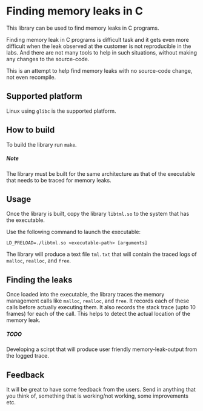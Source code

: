 Finding memory leaks in C
=============================

This library can be used to find memory leaks in C programs.

Finding memory leak in C programs is difficult task and it gets even more
difficult when the leak observed at the customer is not reproducible in the
labs. And there are not many tools to help in such situations, without making
any changes to the source-code.

This is an attempt to help find memory leaks with no source-code change, not
even recompile.

Supported platform
-------------------

Linux using `glibc` is the supported platform.


How to build
------------

To build the library run `make`.

##### Note

The library must be built for the same architecture as that of the executable that needs to be traced for memory leaks.

Usage
------

Once the library is built, copy the library `libtml.so` to the system that has the executable.


Use the following command to launch the executable:

    LD_PRELOAD=./libtml.so <executable-path> [arguments]


The library will produce a text file `tml.txt` that will
  contain the traced logs of `malloc`, `realloc`, and `free`.


Finding the leaks
--------------------

Once loaded into the executable, the library traces the memory management
calls like `malloc`, `realloc`, and `free`. It records each of these calls
before actually executing them. It also records the stack trace (upto 10
frames) for each of the call. This helps to detect the actual location of the
memory leak.

##### TODO

Developing a scirpt that will produce user friendly memory-leak-output from the logged trace.


Feedback
---------

It will be great to have some feedback from the users. Send in anything that
you think of, something that is working/not working, some improvements etc.
